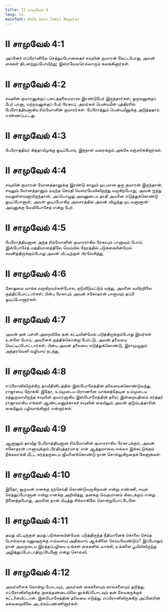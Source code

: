 ```yaml
---
title: II சாமுவேல் 4
lang: ta
mainfont: Noto Sans Tamil Regular
---
```


# II சாமுவேல் 4:1

அப்னேர் எப்ரோனிலே செத்துப்போனதைச் சவுலின் குமாரன் கேட்டபோது, அவன் கைகள் திடனற்றுப்போயிற்று; இஸ்ரவேலரெல்லாரும் கலங்கினார்கள்.

# II சாமுவேல் 4:2

சவுலின் குமாரனுக்குப் படைத்தலைவரான இரண்டுபேர் இருந்தார்கள்; ஒருவனுக்குப் பேர் பானா, மற்றவனுக்குப் பேர் ரேகாப்; அவர்கள் பென்யமீன் புத்திரரில் பேரோத்தியனாகிய ரிம்மோனின் குமாரர்கள். பேரோத்தும் பென்யமீனுக்கு அடுத்ததாய் எண்ணப்பட்டது.

# II சாமுவேல் 4:3

பேரோத்தியர் கித்தாயீமுக்கு ஓடிப்போய், இந்நாள் வரைக்கும் அங்கே சஞ்சரிக்கிறார்கள்.

# II சாமுவேல் 4:4

சவுலின் குமாரன் யோனத்தானுக்கு இரண்டு காலும் முடமான ஒரு குமாரன் இருந்தான்; சவுலும் யோனத்தானும் மடிந்த செய்தி யெஸ்ரயேலிலிருந்து வருகிறபோது, அவன் ஐந்து வயதுள்ளவனாயிருந்தான்; அப்பொழுது அவனுடைய தாதி அவனை எடுத்துக்கொண்டு ஓடிப்போனாள்; அவள் ஓடிப்போகிற அவசரத்தில் அவன் விழுந்து முடவனானான்: அவனுக்கு மேவிபோசேத் என்று பேர்.

# II சாமுவேல் 4:5

பேரோத்தியனான அந்த ரிம்மோனின் குமாரராகிய ரேகாபும் பானாவும் போய், இஸ்போசேத் மத்தியானத்திலே வெய்யில் நேரத்தில் படுக்கையின்மேல் சயனித்திருக்கும்போது அவன் வீட்டிற்குள் பிரவேசித்து,

# II சாமுவேல் 4:6

கோதுமை வாங்க வருகிறவர்கள்போல, நடுவீடுமட்டும் வந்து, அவனை வயிற்றிலே குத்திப்போட்டார்கள்; பின்பு ரேகாபும் அவன் சகோதரன் பானாவும் தப்பி ஓடிப்போனார்கள்.

# II சாமுவேல் 4:7

அவன் தன் பள்ளி அறையிலே தன் கட்டிலின்மேல் படுத்திருக்கும்போது இவர்கள் உள்ளே போய், அவனைக் குத்திக்கொன்று போட்டு, அவன் தலையை வெட்டிப்போட்டார்கள்; பின்பு அவன் தலையை எடுத்துக்கொண்டு, இராமுழுதும் அந்தரவெளி வழியாய் நடந்து,

# II சாமுவேல் 4:8

எப்ரோனிலிருக்கிற தாவீதினிடத்தில் இஸ்போசேத்தின் தலையைக்கொண்டுவந்து, ராஜாவை நோக்கி: இதோ, உம்முடைய பிராணனை வாங்கத்தேடின உம்முடைய சத்துருவாயிருந்த சவுலின் குமாரனாகிய இஸ்போசேத்தின் தலை; இன்றையதினம் கர்த்தர் ராஜாவாகிய எங்கள் ஆண்டவனுக்காகச் சவுலின் கையிலும் அவன் குடும்பத்தாரின் கையிலும் பழிவாங்கினார் என்றார்கள்.

# II சாமுவேல் 4:9

ஆனாலும் தாவீது பேரோத்தியனான ரிம்மோனின் குமாரராகிய ரேகாபுக்கும், அவன் சகோதரன் பானாவுக்கும் பிரதியுத்தரமாக: என் ஆத்துமாவை எல்லா இக்கட்டுக்கும் நீங்கலாக்கி மீட்ட கர்த்தருடைய ஜீவனைக்கொண்டு நான் சொல்லுகிறதைக் கேளுங்கள்.

# II சாமுவேல் 4:10

இதோ, ஒருவன் எனக்கு நற்செய்தி கொண்டுவருகிறவன் என்று எண்ணி, சவுல் செத்துப்போனான் என்று எனக்கு அறிவித்து, தனக்கு வெகுமானம் கிடைக்கும் என்று நினைத்தபோது, அவனை நான் பிடித்து சிக்லாகிலே கொன்றுபோட்டேனே.

# II சாமுவேல் 4:11

தமது வீட்டிற்குள் தமது படுக்கையின்மேல் படுத்திருந்த நீதிமானைக் கொலை செய்த பொல்லாத மனுஷருக்கு எவ்வளவு அதிகமாய் ஆக்கினை செய்யவேண்டும்? இப்போதும் நான் அவருடைய இரத்தப்பழியை உங்கள் கைகளில் வாங்கி, உங்களை பூமியிலிருந்து அழித்துப்போடாதிருப்பேனோ என்று சொல்லி,

# II சாமுவேல் 4:12

அவர்களைக் கொன்று போடவும், அவர்கள் கைகளையும் கால்களையும் தறித்து, எப்ரோனிலிருக்கிற குளத்தண்டையிலே தூக்கிப்போடவும் தன் சேவகருக்குக் கட்டளையிட்டான். இஸ்போசேத்தின் தலையை எடுத்து, எப்ரோனிலிருக்கிற அப்னேரின் கல்லறையிலே அடக்கம்பண்ணினார்கள்.

